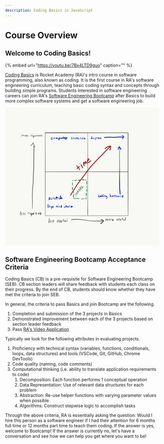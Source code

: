 ```yaml
---
description: Coding Basics in JavaScript
---
```


# Course Overview

## Welcome to Coding Basics!

{% embed url="https://youtu.be/7Bx4LTD9guo" caption="" %}

[Coding Basics](https://rocketacademy.co/courses/basics) is Rocket Academy \(RA\)'s intro course in software programming, also known as coding. It is the first course in RA's software engineering curriculum, teaching basic coding syntax and concepts through building simple programs. Students interested in software engineering careers can join RA's [Software Engineering Bootcamp](https://rocketacademy.co/courses/bootcamp) after Basics to build more complex software systems and get a software engineering job.

![Basics falls near the start of one&apos;s journey to become a software engineer.](.gitbook/assets/course-ped.png)

## Software Engineering Bootcamp Acceptance Criteria

Coding Basics \(CB\) is a pre-requisite for Software Engineering Bootcamp \(SEB\). CB section leaders will share feedback with students each class on their progress. By the end of CB, students should know whether they have met the criteria to join SEB.

In general, the criteria to pass Basics and join Bootcamp are the following.

1. Completion and submission of the 3 projects in Basics
2. Demonstrated improvement between each of the 3 projects based on section leader feedback
3. Pass [RA's Video Application](course-logistics/bootcamp-video-application.md)

Typically we look for the following attributes in evaluating projects.

1. Proficiency with technical syntax \(variables, functions, conditionals, loops, data structures\) and tools \(VSCode, Git, GitHub, Chrome DevTools\)
2. Code quality \(naming, code comments\)
3. Computational thinking \(i.e. ability to translate application requirements to code\)
   1. Decomposition: Each function performs 1 conceptual operation
   2. Data Representation: Use of relevant data structures for each problem
   3. Abstraction: Re-use helper functions with varying parameter values when possible
   4. Algorithms: Construct stepwise logic to accomplish tasks

Through the above criteria, RA is essentially asking the question: Would I hire this person as a software engineer if I had their attention for 6 months full time or 12 months part time to teach them coding. If the answer is yes, welcome to Bootcamp! If the answer is currently no, let's have a conversation and see how we can help you get where you want to be!

